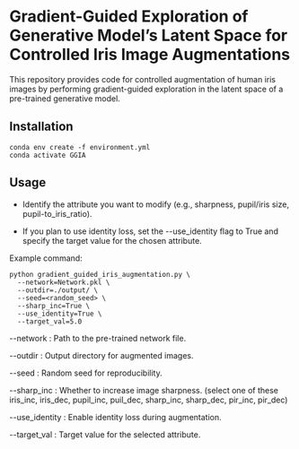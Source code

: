 # Gradient-Guided Exploration of Generative Model’s Latent Space for Controlled Iris Image Augmentations

This repository provides code for controlled augmentation of human iris images by performing gradient-guided exploration in the latent space of a pre-trained generative model.

## Installation
```
conda env create -f environment.yml
conda activate GGIA
```
## Usage

* Identify the attribute you want to modify (e.g., sharpness, pupil/iris size, pupil-to_iris_ratio).

* If you plan to use identity loss, set the --use_identity flag to True and specify the target value for the chosen attribute.

Example command:
```
python gradient_guided_iris_augmentation.py \
  --network=Network.pkl \
  --outdir=./output/ \
  --seed=<random_seed> \
  --sharp_inc=True \
  --use_identity=True \
  --target_val=5.0
```
--network : Path to the pre-trained network file.

--outdir : Output directory for augmented images.

--seed : Random seed for reproducibility.

--sharp_inc : Whether to increase image sharpness. (select one of these iris_inc, iris_dec, pupil_inc, puil_dec, sharp_inc, sharp_dec, pir_inc, pir_dec)

--use_identity : Enable identity loss during augmentation.

--target_val : Target value for the selected attribute.

